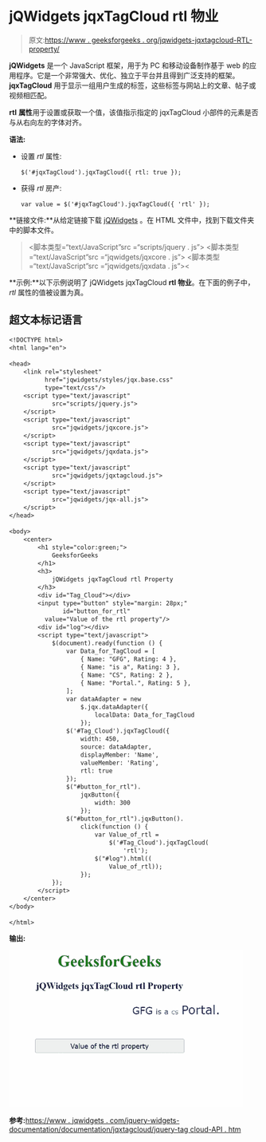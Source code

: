 # jQWidgets jqxTagCloud rtl 物业

> 原文:[https://www . geeksforgeeks . org/jqwidgets-jqxtagcloud-RTL-property/](https://www.geeksforgeeks.org/jqwidgets-jqxtagcloud-rtl-property/)

**jQWidgets** 是一个 JavaScript 框架，用于为 PC 和移动设备制作基于 web 的应用程序。它是一个非常强大、优化、独立于平台并且得到广泛支持的框架。 **jqxTagCloud** 用于显示一组用户生成的标签，这些标签与网站上的文章、帖子或视频相匹配。

**rtl** **属性**用于设置或获取一个值，该值指示指定的 jqxTagCloud 小部件的元素是否与从右向左的字体对齐。

**语法:**

*   设置 *rtl* 属性:

    ```
    $('#jqxTagCloud').jqxTagCloud({ rtl: true });
    ```

*   获得 *rtl* 房产:

    ```
    var value = $('#jqxTagCloud').jqxTagCloud({ 'rtl' });
    ```

**链接文件:**从给定链接下载 [jQWidgets](https://www.jqwidgets.com/download/) 。在 HTML 文件中，找到下载文件夹中的脚本文件。

> <link rel="”stylesheet”" href="”jqwidgets/styles/jqx.base.css”" type="”text/css”">
> <脚本类型=“text/JavaScript”src =“scripts/jquery . js”></脚本>
> <脚本类型=“text/JavaScript”src =“jqwidgets/jqxcore . js”></脚本>
> <脚本类型=“text/JavaScript”src =“jqwidgets/jqxdata . js”><

**示例:**以下示例说明了 jQWidgets jqxTagCloud **rtl 物业**。在下面的例子中， *rtl* 属性的值被设置为真。

## 超文本标记语言

```
<!DOCTYPE html>
<html lang="en">

<head>
    <link rel="stylesheet"
          href="jqwidgets/styles/jqx.base.css"
          type="text/css"/>
    <script type="text/javascript" 
            src="scripts/jquery.js">
    </script>
    <script type="text/javascript" 
            src="jqwidgets/jqxcore.js">
    </script>
    <script type="text/javascript" 
            src="jqwidgets/jqxdata.js">
    </script>
    <script type="text/javascript" 
            src="jqwidgets/jqxtagcloud.js">
    </script>
    <script type="text/javascript" 
            src="jqwidgets/jqx-all.js">
    </script>
</head>

<body>
    <center>
        <h1 style="color:green;">
            GeeksforGeeks
        </h1>
        <h3>
            jQWidgets jqxTagCloud rtl Property
        </h3>
        <div id="Tag_Cloud"></div>
        <input type="button" style="margin: 28px;" 
               id="button_for_rtl"
          value="Value of the rtl property"/>
        <div id="log"></div>
        <script type="text/javascript">
            $(document).ready(function () {
                var Data_for_TagCloud = [
                    { Name: "GFG", Rating: 4 },
                    { Name: "is a", Rating: 3 },
                    { Name: "CS", Rating: 2 },
                    { Name: "Portal.", Rating: 5 },
                ];
                var dataAdapter = new
                    $.jqx.dataAdapter({
                        localData: Data_for_TagCloud
                    });
                $('#Tag_Cloud').jqxTagCloud({
                    width: 450,
                    source: dataAdapter,
                    displayMember: 'Name',
                    valueMember: 'Rating',
                    rtl: true
                });
                $("#button_for_rtl").
                    jqxButton({
                        width: 300
                    });
                $("#button_for_rtl").jqxButton().
                    click(function () {
                        var Value_of_rtl =
                            $('#Tag_Cloud').jqxTagCloud(
                                'rtl');
                        $("#log").html((
                            Value_of_rtl));
                    });
            });
        </script>
    </center>
</body>

</html>
```

**输出:**

![](img/e73c6954bb7ca17dc657fd6f1bc3c2b6.png)

**参考:**[https://www . jqwidgets . com/jquery-widgets-documentation/documentation/jqxtagcloud/jquery-tag cloud-API . htm](https://www.jqwidgets.com/jquery-widgets-documentation/documentation/jqxtagcloud/jquery-tagcloud-api.htm)